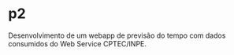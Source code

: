 # p2
Desenvolvimento de um webapp de previsão do tempo com dados consumidos do Web Service CPTEC/INPE.
